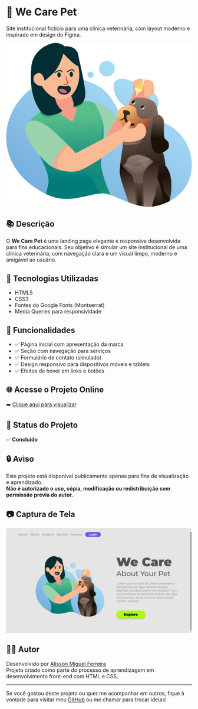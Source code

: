 # 🐾 We Care Pet

Site institucional fictício para uma clínica veterinária, com layout moderno e inspirado em design do Figma.

![Capa do Projeto](./assets/we%20care%20pet.png)

## 📚 Descrição

O **We Care Pet** é uma landing page elegante e responsiva desenvolvida para fins educacionais. Seu objetivo é simular um site institucional de uma clínica veterinária, com navegação clara e um visual limpo, moderno e amigável ao usuário.

## 🚀 Tecnologias Utilizadas

- HTML5  
- CSS3  
- Fontes do Google Fonts (Montserrat)  
- Media Queries para responsividade

## 🎯 Funcionalidades

- ✅ Página inicial com apresentação da marca  
- ✅ Seção com navegação para serviços  
- ✅ Formulário de contato (simulado)  
- ✅ Design responsivo para dispositivos móveis e tablets  
- ✅ Efeitos de hover em links e botões

## 🌐 Acesse o Projeto Online

➡️ [Clique aqui para visualizar](https://alisson-miguelferreira.github.io/WE-CARE/)

## 📌 Status do Projeto

✅ **Concluído**

## 🔒 Aviso

Este projeto está disponível publicamente apenas para fins de visualização e aprendizado.  
**Não é autorizado o uso, cópia, modificação ou redistribuição sem permissão prévia do autor.**

## 📷 Captura de Tela

![Layout Desktop](./assets/captura-tela-we-care.png)

## 👨‍💻 Autor

Desenvolvido por [Alisson Miguel Ferreira](https://github.com/alisson-miguelferreira)  
Projeto criado como parte do processo de aprendizagem em desenvolvimento front-end com HTML e CSS.

---

Se você gostou deste projeto ou quer me acompanhar em outros, fique à vontade para visitar meu [GitHub](https://github.com/alisson-miguelferreira) ou me chamar para trocar ideias!
